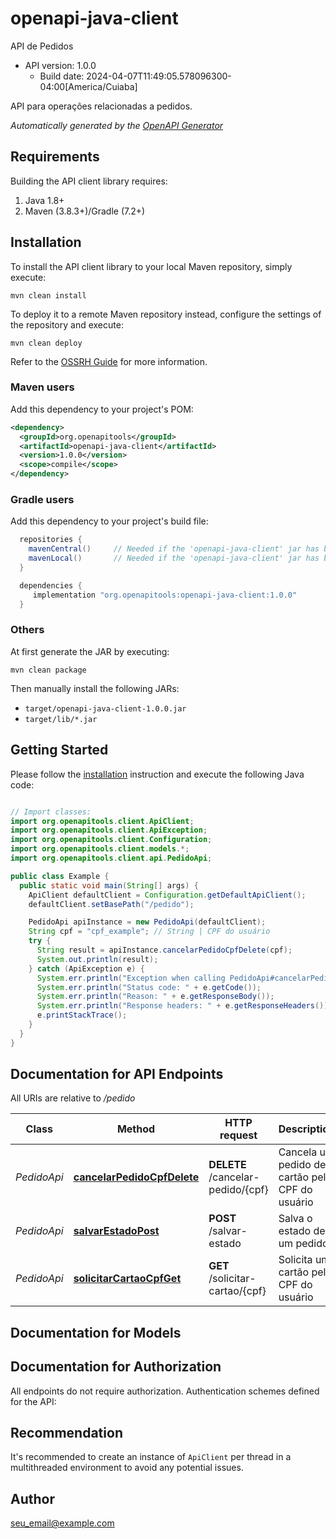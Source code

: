 # openapi-java-client

API de Pedidos
- API version: 1.0.0
  - Build date: 2024-04-07T11:49:05.578096300-04:00[America/Cuiaba]

API para operações relacionadas a pedidos.


*Automatically generated by the [OpenAPI Generator](https://openapi-generator.tech)*


## Requirements

Building the API client library requires:
1. Java 1.8+
2. Maven (3.8.3+)/Gradle (7.2+)

## Installation

To install the API client library to your local Maven repository, simply execute:

```shell
mvn clean install
```

To deploy it to a remote Maven repository instead, configure the settings of the repository and execute:

```shell
mvn clean deploy
```

Refer to the [OSSRH Guide](http://central.sonatype.org/pages/ossrh-guide.html) for more information.

### Maven users

Add this dependency to your project's POM:

```xml
<dependency>
  <groupId>org.openapitools</groupId>
  <artifactId>openapi-java-client</artifactId>
  <version>1.0.0</version>
  <scope>compile</scope>
</dependency>
```

### Gradle users

Add this dependency to your project's build file:

```groovy
  repositories {
    mavenCentral()     // Needed if the 'openapi-java-client' jar has been published to maven central.
    mavenLocal()       // Needed if the 'openapi-java-client' jar has been published to the local maven repo.
  }

  dependencies {
     implementation "org.openapitools:openapi-java-client:1.0.0"
  }
```

### Others

At first generate the JAR by executing:

```shell
mvn clean package
```

Then manually install the following JARs:

* `target/openapi-java-client-1.0.0.jar`
* `target/lib/*.jar`

## Getting Started

Please follow the [installation](#installation) instruction and execute the following Java code:

```java

// Import classes:
import org.openapitools.client.ApiClient;
import org.openapitools.client.ApiException;
import org.openapitools.client.Configuration;
import org.openapitools.client.models.*;
import org.openapitools.client.api.PedidoApi;

public class Example {
  public static void main(String[] args) {
    ApiClient defaultClient = Configuration.getDefaultApiClient();
    defaultClient.setBasePath("/pedido");

    PedidoApi apiInstance = new PedidoApi(defaultClient);
    String cpf = "cpf_example"; // String | CPF do usuário
    try {
      String result = apiInstance.cancelarPedidoCpfDelete(cpf);
      System.out.println(result);
    } catch (ApiException e) {
      System.err.println("Exception when calling PedidoApi#cancelarPedidoCpfDelete");
      System.err.println("Status code: " + e.getCode());
      System.err.println("Reason: " + e.getResponseBody());
      System.err.println("Response headers: " + e.getResponseHeaders());
      e.printStackTrace();
    }
  }
}

```

## Documentation for API Endpoints

All URIs are relative to */pedido*

Class | Method | HTTP request | Description
------------ | ------------- | ------------- | -------------
*PedidoApi* | [**cancelarPedidoCpfDelete**](docs/PedidoApi.md#cancelarPedidoCpfDelete) | **DELETE** /cancelar-pedido/{cpf} | Cancela um pedido de cartão pelo CPF do usuário
*PedidoApi* | [**salvarEstadoPost**](docs/PedidoApi.md#salvarEstadoPost) | **POST** /salvar-estado | Salva o estado de um pedido
*PedidoApi* | [**solicitarCartaoCpfGet**](docs/PedidoApi.md#solicitarCartaoCpfGet) | **GET** /solicitar-cartao/{cpf} | Solicita um cartão pelo CPF do usuário


## Documentation for Models



## Documentation for Authorization

All endpoints do not require authorization.
Authentication schemes defined for the API:

## Recommendation

It's recommended to create an instance of `ApiClient` per thread in a multithreaded environment to avoid any potential issues.

## Author

seu_email@example.com

